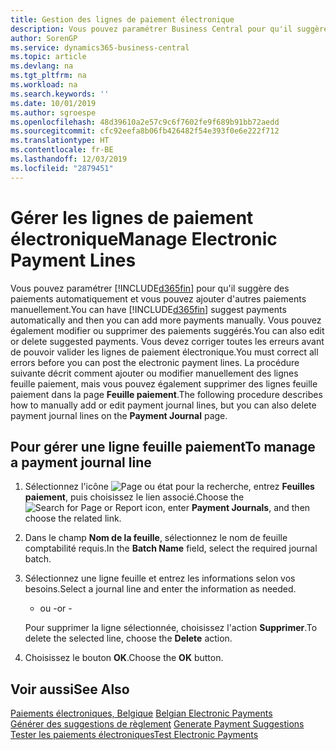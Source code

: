 ```yaml
---
title: Gestion des lignes de paiement électronique
description: Vous pouvez paramétrer Business Central pour qu'il suggère des paiements automatiquement et vous pouvez ajouter d'autres paiements manuellement. Vous pouvez également modifier ou supprimer des paiements suggérés.
author: SorenGP
ms.service: dynamics365-business-central
ms.topic: article
ms.devlang: na
ms.tgt_pltfrm: na
ms.workload: na
ms.search.keywords: ''
ms.date: 10/01/2019
ms.author: sgroespe
ms.openlocfilehash: 48d39610a2e57c9c6f7602fe9f689b91bb72aedd
ms.sourcegitcommit: cfc92eefa8b06fb426482f54e393f0e6e222f712
ms.translationtype: HT
ms.contentlocale: fr-BE
ms.lasthandoff: 12/03/2019
ms.locfileid: "2879451"
---
```

# <a name="manage-electronic-payment-lines"></a><span data-ttu-id="6a892-104">Gérer les lignes de paiement électronique</span><span class="sxs-lookup"><span data-stu-id="6a892-104">Manage Electronic Payment Lines</span></span>
<span data-ttu-id="6a892-105">Vous pouvez paramétrer [!INCLUDE[d365fin](../../includes/d365fin_md.md)] pour qu'il suggère des paiements automatiquement et vous pouvez ajouter d'autres paiements manuellement.</span><span class="sxs-lookup"><span data-stu-id="6a892-105">You can have [!INCLUDE[d365fin](../../includes/d365fin_md.md)] suggest payments automatically and then you can add more payments manually.</span></span> <span data-ttu-id="6a892-106">Vous pouvez également modifier ou supprimer des paiements suggérés.</span><span class="sxs-lookup"><span data-stu-id="6a892-106">You can also edit or delete suggested payments.</span></span> <span data-ttu-id="6a892-107">Vous devez corriger toutes les erreurs avant de pouvoir valider les lignes de paiement électronique.</span><span class="sxs-lookup"><span data-stu-id="6a892-107">You must correct all errors before you can post the electronic payment lines.</span></span> <span data-ttu-id="6a892-108">La procédure suivante décrit comment ajouter ou modifier manuellement des lignes feuille paiement, mais vous pouvez également supprimer des lignes feuille paiement dans la page **Feuille paiement**.</span><span class="sxs-lookup"><span data-stu-id="6a892-108">The following procedure describes how to manually add or edit payment journal lines, but you can also delete payment journal lines on the **Payment Journal** page.</span></span>  

## <a name="to-manage-a-payment-journal-line"></a><span data-ttu-id="6a892-109">Pour gérer une ligne feuille paiement</span><span class="sxs-lookup"><span data-stu-id="6a892-109">To manage a payment journal line</span></span>  

1.  <span data-ttu-id="6a892-110">Sélectionnez l'icône ![Page ou état pour la recherche](../../media/ui-search/search_small.png "Icône Page ou état pour la recherche"), entrez **Feuilles paiement**, puis choisissez le lien associé.</span><span class="sxs-lookup"><span data-stu-id="6a892-110">Choose the ![Search for Page or Report](../../media/ui-search/search_small.png "Search for Page or Report icon") icon, enter **Payment Journals**, and then choose the related link.</span></span>  
2.  <span data-ttu-id="6a892-111">Dans le champ **Nom de la feuille**, sélectionnez le nom de feuille comptabilité requis.</span><span class="sxs-lookup"><span data-stu-id="6a892-111">In the **Batch Name** field, select the required journal batch.</span></span>  
3.  <span data-ttu-id="6a892-112">Sélectionnez une ligne feuille et entrez les informations selon vos besoins.</span><span class="sxs-lookup"><span data-stu-id="6a892-112">Select a journal line and enter the information as needed.</span></span>  

     - <span data-ttu-id="6a892-113">ou -</span><span class="sxs-lookup"><span data-stu-id="6a892-113">or -</span></span>  

    <span data-ttu-id="6a892-114">Pour supprimer la ligne sélectionnée, choisissez l'action **Supprimer**.</span><span class="sxs-lookup"><span data-stu-id="6a892-114">To delete the selected line, choose the **Delete** action.</span></span>  

4.  <span data-ttu-id="6a892-115">Choisissez le bouton **OK**.</span><span class="sxs-lookup"><span data-stu-id="6a892-115">Choose the **OK** button.</span></span>  

## <a name="see-also"></a><span data-ttu-id="6a892-116">Voir aussi</span><span class="sxs-lookup"><span data-stu-id="6a892-116">See Also</span></span>  
 <span data-ttu-id="6a892-117">[Paiements électroniques, Belgique](belgian-electronic-payments.md) </span><span class="sxs-lookup"><span data-stu-id="6a892-117">[Belgian Electronic Payments](belgian-electronic-payments.md) </span></span>  
 <span data-ttu-id="6a892-118">[Générer des suggestions de règlement](how-to-generate-payment-suggestions.md) </span><span class="sxs-lookup"><span data-stu-id="6a892-118">[Generate Payment Suggestions](how-to-generate-payment-suggestions.md) </span></span>  
 [<span data-ttu-id="6a892-119">Tester les paiements électroniques</span><span class="sxs-lookup"><span data-stu-id="6a892-119">Test Electronic Payments</span></span>](how-to-test-electronic-payments.md)
